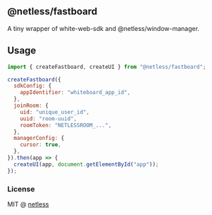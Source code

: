 ## @netless/fastboard

A tiny wrapper of white-web-sdk and @netless/window-manager.

## Usage

```js
import { createFastboard, createUI } from "@netless/fastboard";

createFastboard({
  sdkConfig: {
    appIdentifier: "whiteboard_app_id",
  },
  joinRoom: {
    uid: "unique_user_id",
    uuid: "room-uuid",
    roomToken: "NETLESSROOM_...",
  },
  managerConfig: {
    cursor: true,
  },
}).then(app => {
  createUI(app, document.getElementById("app"));
});
```

### License

MIT @ [netless](https://github.com/netless-io)
